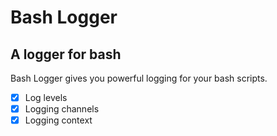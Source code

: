 Bash Logger
===========

A logger for bash
-----------------

Bash Logger gives you powerful logging for your bash scripts.

- [x] Log levels
- [x] Logging channels
- [x] Logging context
